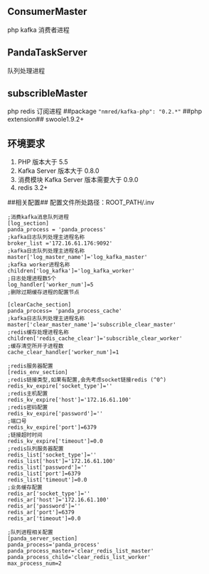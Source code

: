 ## ConsumerMaster ##
php kafka 消费者进程
## PandaTaskServer ##
队列处理进程
## subscribleMaster ##
php redis 订阅进程
##package
<code>"nmred/kafka-php": "0.2.*"</code>
##php extension##
swoole1.9.2+
## 环境要求 ##
1. PHP 版本大于 5.5
2. Kafka Server 版本大于 0.8.0
3. 消费模块 Kafka Server 版本需要大于 0.9.0
4. redis 3.2+

##相关配置##
配置文件所处路径：ROOT_PATH/.inv
    
    ;消费kafka消息队列进程
    [log_section]
    panda_process = 'panda_process'
    ;kafka日志队列处理主进程名称
    broker_list ='172.16.61.176:9092'
    ;kafka日志队列处理主进程名称
    master['log_master_name']='log_kafka_master'
    ;kafka worker进程名称
    children['log_kafka']='log_kafka_worker'
    ;日志处理进程数5个
    log_handler['worker_num']=5
    ;删除过期缓存进程的配置节点

    [clearCache_section]
    panda_process= 'panda_process_cache'
    ;kafka日志队列处理主进程名称
    master['clear_master_name']='subscrible_clear_master'
    ;redis缓存处理进程名称
    children['redis_cache_clear']='subscrible_clear_worker'
    ;缓存清空所开子进程数
    cache_clear_handler['worker_num']=1

    ;redis服务器配置
    [redis_env_section]
    ;redis链接类型,如果有配置,会先考虑socket链接redis (^0^)
    redis_kv_expire['socket_type']=''
    ;redis主机配置
    redis_kv_expire['host']='172.16.61.100'
    ;redis密码配置
    redis_kv_expire['password']=''
    ;端口号
    redis_kv_expire['port']=6379
    ;链接超时时间
    redis_kv_expire['timeout']=0.0
    ;redis队列服务器配置
    redis_list['socket_type']=''
    redis_list['host']='172.16.61.100'
    redis_list['password']=''
    redis_list['port']=6379
    redis_list['timeout']=0.0
    ;业务缓存配置
    redis_ar['socket_type']=''
    redis_ar['host']='172.16.61.100'
    redis_ar['password']=''
    redis_ar['port']=6379
    redis_ar['timeout']=0.0
    
    ;队列进程相关配置
    [panda_server_section]
    panda_process='panda_process'
    panda_process_master='clear_redis_list_master'
    panda_process_child='clear_redis_list_worker'
    max_process_num=2


</code>

	